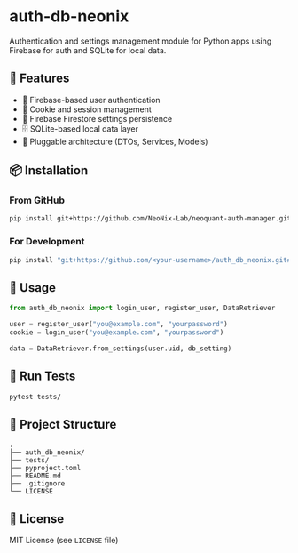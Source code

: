 # auth-db-neonix

Authentication and settings management module for Python apps using Firebase for auth and SQLite for local data.

## 🚀 Features

* 🔐 Firebase-based user authentication
* 🔁 Cookie and session management
* 💾 Firebase Firestore settings persistence
* 🗄️ SQLite-based local data layer
* 🧰 Pluggable architecture (DTOs, Services, Models)

## 📦 Installation

### From GitHub

```bash
pip install git+https://github.com/NeoNix-Lab/neoquant-auth-manager.git
```

### For Development

```bash
pip install "git+https://github.com/<your-username>/auth_db_neonix.git#egg=auth_db_neonix[dev]"
```

## 🔧 Usage

```python
from auth_db_neonix import login_user, register_user, DataRetriever

user = register_user("you@example.com", "yourpassword")
cookie = login_user("you@example.com", "yourpassword")

data = DataRetriever.from_settings(user.uid, db_setting)
```

## 🧪 Run Tests

```bash
pytest tests/
```

## 📁 Project Structure

```
.
├── auth_db_neonix/
├── tests/
├── pyproject.toml
├── README.md
├── .gitignore
└── LICENSE
```

## 📄 License

MIT License (see `LICENSE` file)
